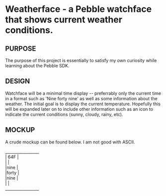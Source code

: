 Weatherface - a Pebble watchface that shows current weather conditions.
=================
PURPOSE
-----------------
The purpose of this project is essentially to satisfy my own curiosity while learning about the Pebble SDK.

DESIGN
----------------
Watchface will be a minimal time display -- preferrably only the current time in a format such as 'Nine forty nine' as well as some information about the weather. The initial goal is to display the current temperature. Hopefully this will be expanded later on to include other information such as an icon to indicate the current conditions (sunny, cloudy, rainy, etc).

MOCKUP
---------------
A crude mockup can be found below. I am not good with ASCII.

\_\_\_\_\_\_\_\_\_\_\_\_\_\_\_\_\_  
|	64F	|  
|		|  
|nine		|  
|forty		|  
|nine		|  
|		|  
\_\_\_\_\_\_\_\_\_\_\_\_\_\_\_\__
